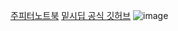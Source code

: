 [주피터노트북](https://drive.google.com/drive/u/1/folders/1dXzALx-qF3wHH6QWBBthlB_yQxpx0sqA)
[밑시딥 공식 깃허브](https://github.com/WegraLee/deep-learning-from-scratch)
![image](https://github.com/user-attachments/assets/213a1caa-a8a0-497a-b5a9-542280329a21)
